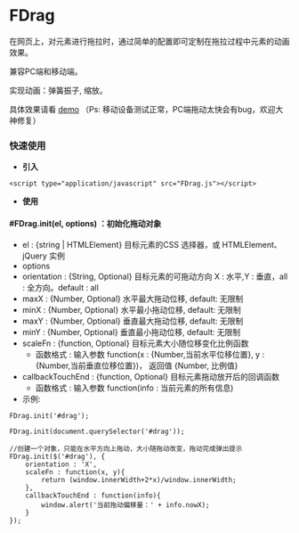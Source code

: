 # FDrag
在网页上，对元素进行拖拉时，通过简单的配置即可定制在拖拉过程中元素的动画效果。

兼容PC端和移动端。

实现动画：弹簧振子, 缩放。

具体效果请看  [demo](http://www.funwewhere.com/FDrag.html) （Ps: 移动设备测试正常，PC端拖动太快会有bug，欢迎大神修复）

### 快速使用
- **引入**

```
<script type="application/javascript" src="FDrag.js"></script>
```

- **使用**

#### #FDrag.init(el, options)  ：初始化拖动对象
- el : {string | HTMLElement}  目标元素的CSS 选择器，或 HTMLElement、jQuery 实例
- options
 -  orientation : {String, Optional} 目标元素的可拖动方向 X : 水平,Y : 垂直，all : 全方向。default : all
 -  maxX : {Number, Optional} 水平最大拖动位移, default: 无限制
 -  minX : {Number, Optional} 水平最小拖动位移, default: 无限制
 -  maxY : {Number, Optional} 垂直最大拖动位移, default: 无限制
 -  minY : {Number, Optional} 垂直最小拖动位移, default: 无限制
 -  scaleFn : {function, Optional} 目标元素大小随位移变化比例函数
       -  函数格式 :  输入参数 function(x : {Number,当前水平位移位置}, y : {Number,当前垂直位移位置})， 返回值  {Number, 比例值}
 - callbackTouchEnd :  {function, Optional}  目标元素拖动放开后的回调函数
      -  函数格式 :  输入参数 function(info : 当前元素的所有信息)
-  示例:
```
FDrag.init('#drag');

FDrag.init(document.querySelector('#drag'));

//创建一个对象，只能在水平方向上拖动，大小随拖动改变，拖动完成弹出提示
FDrag.init($('#drag'), {
	orientation : 'X',
	scaleFn : function(x, y){
		return (window.innerWidth+2*x)/window.innerWidth;
	},
	callbackTouchEnd : function(info){
		window.alert('当前拖动偏移量：' + info.nowX);
	}
});
```